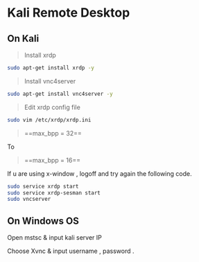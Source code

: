 # Kali Remote Desktop

## On Kali

> Install xrdp

```bash
sudo apt-get install xrdp -y
```

> Install vnc4server

```bash
sudo apt-get install vnc4server -y
```

> Edit xrdp config file

```bash
sudo vim /etc/xrdp/xrdp.ini
```

> ==max_bpp = 32==

To
> ==max_bpp = 16==

If u are using x-window , logoff and try again the following code.

```bash
sudo service xrdp start
sudo service xrdp-sesman start
sudo vncserver
```

## On Windows OS

Open mstsc & input kali server IP

Choose Xvnc & input username , password .